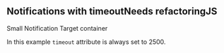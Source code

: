 <h2>Notifications with timeout<span class="status refactor">Needs refactoring</span><span class="status complete">JS</span></h2>

<div class="sc-content-container example-notification-target" id="example-notification-target-s">
    Small Notification Target container
</div>

In this example `timeout` attribute is always set to 2500.

<style>
#notification-timeout .markdown #example-notification-target-s{
    max-width: 640px;
    height: 70px;
    width: 100%;
}
</style>
